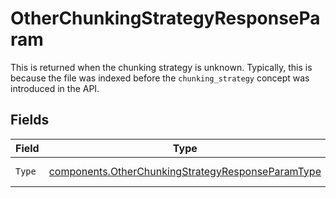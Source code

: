# OtherChunkingStrategyResponseParam

This is returned when the chunking strategy is unknown. Typically, this is because the file was indexed before the `chunking_strategy` concept was introduced in the API.


## Fields

| Field                                                                                                                  | Type                                                                                                                   | Required                                                                                                               | Description                                                                                                            |
| ---------------------------------------------------------------------------------------------------------------------- | ---------------------------------------------------------------------------------------------------------------------- | ---------------------------------------------------------------------------------------------------------------------- | ---------------------------------------------------------------------------------------------------------------------- |
| `Type`                                                                                                                 | [components.OtherChunkingStrategyResponseParamType](../../models/components/otherchunkingstrategyresponseparamtype.md) | :heavy_check_mark:                                                                                                     | Always `other`.                                                                                                        |